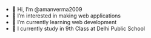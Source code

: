 - 👋 Hi, I’m @amanverma2009
- 👀 I’m interested in making web applications
- 🌱 I’m currently learning web development
- 🏫 I currently study in 9th Class at Delhi Public School
<!---
amanverma2009/amanverma2009 is a ✨ special ✨ repository because its `README.md` (this file) appears on your GitHub profile.
You can click the Preview link to take a look at your changes.
--->
